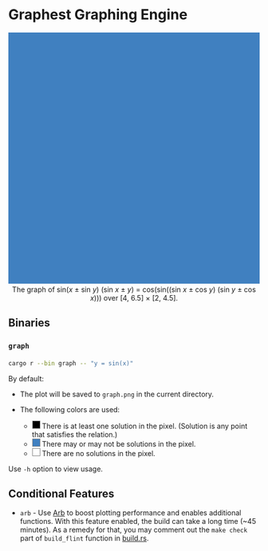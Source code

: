 # Graphest Graphing Engine

<p align="center">
  <img src="images/cover.gif"><br>
  The graph of sin(<i>x</i> ± sin <i>y</i>) (sin <i>x</i> ± <i>y</i>) = cos(sin((sin <i>x</i> ± cos <i>y</i>) (sin <i>y</i> ± cos <i>x</i>))) over [4, 6.5] × [2, 4.5].
</p>

## Binaries

### `graph`

```bash
cargo r --bin graph -- "y = sin(x)"
```

By default:

- The plot will be saved to `graph.png` in the current directory.

- The following colors are used:
  - ![Black](images/black.png) There is at least one solution in the pixel. (Solution is any point that satisfies the relation.)
  - ![Blue](images/blue.png) There may or may not be solutions in the pixel.
  - ![White](images/white.png) There are no solutions in the pixel.

Use `-h` option to view usage.

## Conditional Features

- `arb` - Use [Arb](https://arblib.org) to boost plotting performance and enables additional functions. With this feature enabled, the build can take a long time (~45 minutes). As a remedy for that, you may comment out the `make check` part of `build_flint` function in [build.rs](build.rs).